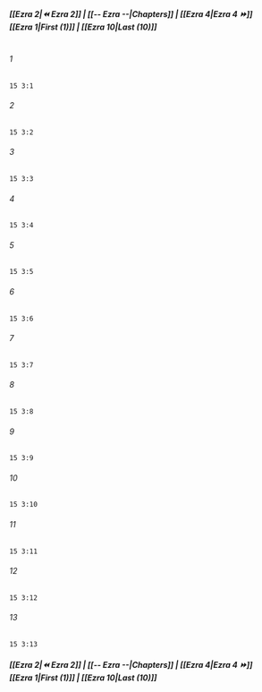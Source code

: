
##### **[[Ezra 2|⏪ Ezra 2]] | [[-- Ezra --|Chapters]] | [[Ezra 4|Ezra 4 ⏩]]**<br>**[[Ezra 1|First (1)]] | [[Ezra 10|Last (10)]]**<br><br>

###### 1
``` verse
15 3:1
```
###### 2
``` verse
15 3:2
```
###### 3
``` verse
15 3:3
```
###### 4
``` verse
15 3:4
```
###### 5
``` verse
15 3:5
```
###### 6
``` verse
15 3:6
```
###### 7
``` verse
15 3:7
```
###### 8
``` verse
15 3:8
```
###### 9
``` verse
15 3:9
```
###### 10
``` verse
15 3:10
```
###### 11
``` verse
15 3:11
```
###### 12
``` verse
15 3:12
```
###### 13
``` verse
15 3:13
```

##### **[[Ezra 2|⏪ Ezra 2]] | [[-- Ezra --|Chapters]] | [[Ezra 4|Ezra 4 ⏩]]**<br>**[[Ezra 1|First (1)]] | [[Ezra 10|Last (10)]]**
